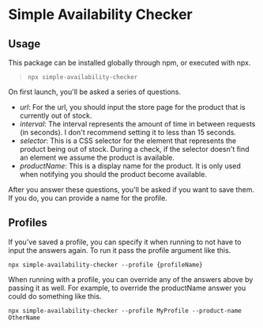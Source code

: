 # Simple Availability Checker

## Usage

This package can be installed globally through npm, or executed with npx.

> `npx simple-availability-checker`

On first launch, you'll be asked a series of questions.

-   _url_: For the url, you should input the store page for the product that is currently out of stock.
-   _interval_: The interval represents the amount of time in between requests (in seconds). I don't recommend setting it to less than 15 seconds.
-   _selector_: This is a CSS selector for the element that represents the product being out of stock. During a check, if the selector doesn't find an element we assume the product is available.
-   _productName_: This is a display name for the product. It is only used when notifying you should the product become available.

After you answer these questions, you'll be asked if you want to save them. If you do, you can provide a name for the profile.

## Profiles

If you've saved a profile, you can specify it when running to not have to input the answers again. To run it pass the profile argument like this.

```shell
npx simple-availability-checker --profile {profileName}
```

When running with a profile, you can override any of the answers above by passing it as well. For example, to override the productName answer you could do something like this.

```shell
npx simple-availability-checker --profile MyProfile --product-name OtherName
```
